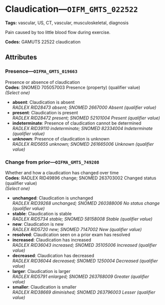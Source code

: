 # Claudication—`OIFM_GMTS_022522`

**Tags:** vascular, US, CT, vascular, musculoskeletal, diagnosis

Pain caused by too little blood flow during exercise.

**Codes:** GAMUTS 22522 claudication

## Attributes

### Presence—`OIFMA_GMTS_019663`

Presence or absence of claudication  
**Codes**: SNOMED 705057003 Presence (property) (qualifier value)  
*(Select one)*

- **absent**: Claudication is absent  
_RADLEX RID28473 absent; SNOMED 2667000 Absent (qualifier value)_
- **present**: Claudication is present  
_RADLEX RID28472 present; SNOMED 52101004 Present (qualifier value)_
- **indeterminate**: Presence of claudication cannot be determined  
_RADLEX RID39110 indeterminate; SNOMED 82334004 Indeterminate (qualifier value)_
- **unknown**: Presence of claudication is unknown  
_RADLEX RID5655 unknown; SNOMED 261665006 Unknown (qualifier value)_

### Change from prior—`OIFMA_GMTS_749208`

Whether and how a claudication has changed over time  
**Codes**: RADLEX RID49896 change; SNOMED 263703002 Changed status (qualifier value)  
*(Select one)*

- **unchanged**: Claudication is unchanged  
_RADLEX RID39268 unchanged; SNOMED 260388006 No status change (qualifier value)_
- **stable**: Claudication is stable  
_RADLEX RID5734 stable; SNOMED 58158008 Stable (qualifier value)_
- **new**: Claudication is new  
_RADLEX RID5720 new; SNOMED 7147002 New (qualifier value)_
- **resolved**: Claudication seen on a prior exam has resolved  
- **increased**: Claudication has increased  
_RADLEX RID36043 increased; SNOMED 35105006 Increased (qualifier value)_
- **decreased**: Claudication has decreased  
_RADLEX RID36044 decreased; SNOMED 1250004 Decreased (qualifier value)_
- **larger**: Claudication is larger  
_RADLEX RID5791 enlarged; SNOMED 263768009 Greater (qualifier value)_
- **smaller**: Claudication is smaller  
_RADLEX RID38669 diminished; SNOMED 263796003 Lesser (qualifier value)_